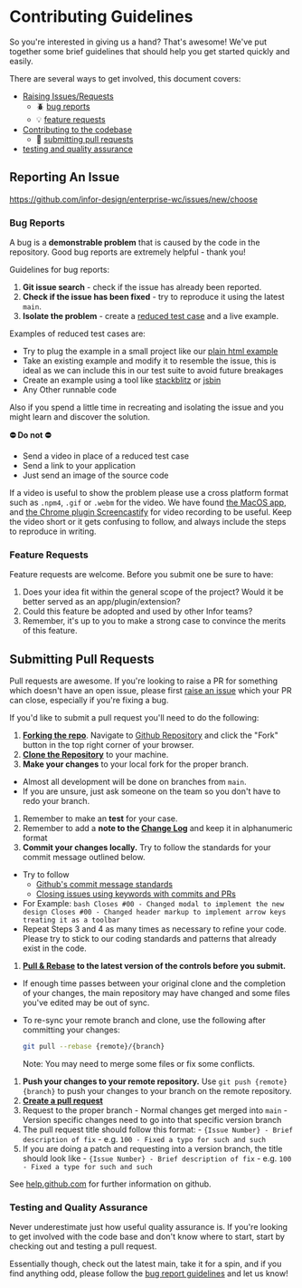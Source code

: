 # Contributing Guidelines

So you're interested in giving us a hand? That's awesome! We've put together some brief guidelines that should help you get started quickly and easily.

There are several ways to get involved, this document covers:

- [Raising Issues/Requests](#reporting-an-issue)
  - :beetle: [bug reports](#bug-reports)
  - :bulb: [feature requests](#feature-requests)
- [Contributing to the codebase](#submitting-pull-requests)
  - :repeat: [submitting pull requests](#pull-requests)
- [testing and quality assurance](#testing-and-quality-assurance)

## Reporting An Issue

<https://github.com/infor-design/enterprise-wc/issues/new/choose>

### Bug Reports

A bug is a **demonstrable problem** that is caused by the code in the repository. Good bug reports are extremely helpful - thank you!

Guidelines for bug reports:

1. **Git issue search** - check if the issue has already been
reported.
2. **Check if the issue has been fixed** - try to reproduce it using the latest `main`.
3. **Isolate the problem** - create a [reduced test case](https://www.browserstack.com/guide/test-case-reduction-and-techniques) and a live example.

Examples of reduced test cases are:

- Try to plug the example in a small project like our [plain html example](https://github.com/infor-design/enterprise-wc-examples/tree/main/plain-html)
- Take an existing example and modify it to resemble the issue, this is ideal as we can include this in our test suite to avoid future breakages
- Create an example using a tool like [stackblitz](https://stackblitz.com/) or [jsbin](https://jsbin.com/)
- Any Other runnable code

Also if you spend a little time in recreating and isolating the issue and you might learn and discover the solution.

**:no_entry: Do not :no_entry:**
- Send a video in place of a reduced test case
- Send a link to your application
- Just send an image of the source code

If a video is useful to show the problem please use a cross platform format such as `.npm4`, `.gif` or `.webm` for the video.
We have found [the MacOS app](https://getkap.co), and [the Chrome plugin Screencastify](https://chrome.google.com/webstore/detail/screencastify-screen-vide/mmeijimgabbpbgpdklnllpncmdofkcpn?hl=en) for video recording to be useful. Keep the video short or it gets confusing to follow, and always include the steps to reproduce in writing.

### Feature Requests

Feature requests are welcome. Before you submit one be sure to have:

1. Does your idea fit within the general scope of the project? Would it be better served as an app/plugin/extension?
1. Could this feature be adopted and used by other Infor teams?
1. Remember, it's up to you to make a strong case to convince the merits of this feature.

## Submitting Pull Requests

Pull requests are awesome. If you're looking to raise a PR for something which doesn't have an open issue,
please first [raise an issue](#raising-issues) which your PR can close, especially if you're fixing a bug.

If you'd like to submit a pull request you'll need to do the following:

1. **[Forking the repo](https://help.github.com/articles/fork-a-repo/)**. Navigate to [Github Repository](https://github.com/infor-design/enterprise-wc) and click the "Fork" button in the top right corner of your browser.
1. **[Clone the Repository](https://help.github.com/articles/cloning-a-repository/)** to your machine.
1. **Make your changes** to your local fork for the proper branch.
  - Almost all development will be done on branches from `main`.
  - If you are unsure, just ask someone on the team so you don't have to redo your branch.
1. Remember to make an **test** for your case.
1. Remember to add a **note to the [Change Log](CHANGELOG.md)** and keep it in alphanumeric format
1. **Commit your changes locally.**  Try to follow the standards for your commit message outlined below.
  - Try to follow
    - [Github's commit message standards](https://github.com/erlang/otp/wiki/Writing-good-commit-messagesMore)
    - [Closing issues using keywords with commits and PRs](https://help.github.com/articles/closing-issues-using-keywords/)
   - For Example:
    ```bash
      Closes #00 - Changed modal to implement the new design
      Closes #00 - Changed header markup to implement arrow keys treating it as a toolbar
    ```
  - Repeat Steps 3 and 4 as many times as necessary to refine your code. Please try to stick to our coding standards and patterns that already exist in the code.
1. **[Pull & Rebase](https://help.github.com/articles/about-pull-request-merges/#rebase-and-merge-your-pull-request-commits) to the latest version of the controls before you submit.**
  - If enough time passes between your original clone and the completion of your changes, the main repository may have changed and some files you've edited may be out of sync.
  - To re-sync your remote branch and clone, use the following after committing your changes:

    ```bash
    git pull --rebase {remote}/{branch}
    ```

    Note: You may need to merge some files or fix some conflicts.
1. **Push your changes to your remote repository.**  Use `git push {remote} {branch}` to push your changes to your branch on the remote repository.
1. **[Create a pull request](https://help.github.com/articles/creating-a-pull-request/)**
  1. Request to the proper branch
    - Normal changes get merged into `main`
    - Version specific changes need to go into that specific version branch
  1. The pull request title should follow this format:
    - `{Issue Number} - Brief description of fix`
    - e.g. `100 - Fixed a typo for such and such`
  1. If you are doing a patch and requesting into a version branch, the title should look like
    - `{Issue Number} - Brief description of fix`
    - e.g. `100 - Fixed a type for such and such`

See [help.github.com](https://help.github.com/) for further information on github.

### Testing and Quality Assurance

Never underestimate just how useful quality assurance is. If you're looking to get involved with the code base and don't know where to start, start by checking out and testing a pull request.

Essentially though, check out the latest main, take it for a spin, and if you find anything odd, please follow the [bug report guidelines](#bug-reports) and let us know!
